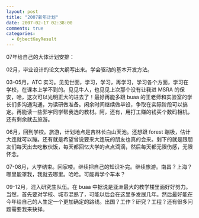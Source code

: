 ```yaml
---
layout: post
title: "2007新年计划"
date: 2007-02-17 02:38:00
comments: true
categories:
  - OjbectKeyResult
---
```

07年给自己的大体计划安排：

02月，毕业设计的论文大纲写出来。学会驱动的基本开发方法。

03-05月，ATC 实习。见见世面，学习，学习，再学习，学习各个方面，学习在学校，在课本上学不到的。见见牛人，也见见上次那个没有让我进 MSRA 的保安，哈，这次可以光明正大的进去了！最好再能多跟 buaa 的王老师和实验室的学长们多沟通沟通，为读研做准备。闲余时间继续做毕设，争取在实际阶段可以搞定。再能读一些郭宇同学帮我选的教材。阿，还有，用打工赚的钱买个数码相机，还有剩余就去旅游。

06月，回到学校。旅游，计划地点是吉林长白山天池。还想跟 forest 蹦极，估计大连就可以蹦。还有就是希望曾说要来大连玩的朋友也真的会来。剩下的就是跟朋友们每天出去吃散伙饭，每天都回忆大学的点点滴滴，然后每天都无限伤感，无限怀念。

07-08月，大学结束。回家喽。继续把自己的知识补完。继续旅游。南昌？上海？哪里能罩我，我就去哪里。哈哈。可能再学个车本？

09-12月，混入研究生队伍。在 buaa 中据说是亚洲最大的教学楼里面好好努力。当然，首先要对学校、城市混熟了，可能以后会在这里多发展几年。然后最好能在今年给自己的人生定一个更加确定的路线。出国？工作？研究？工程？还有很多问题需要我来抉择。